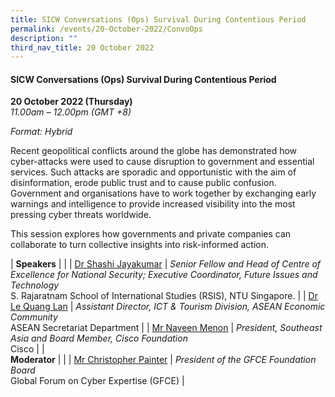 ```yaml
---
title: SICW Conversations (Ops) Survival During Contentious Period
permalink: /events/20-October-2022/ConvoOps
description: ""
third_nav_title: 20 October 2022
---
```

#### **SICW Conversations (Ops) Survival During Contentious Period**

**20 October 2022 (Thursday)**  
*11.00am – 12.00pm (GMT +8)*

*Format: Hybrid*

Recent geopolitical conflicts around the globe has demonstrated how cyber-attacks were used to cause disruption to government and essential services. Such attacks are sporadic and opportunistic with the aim of disinformation, erode public trust and to cause public confusion. Government and organisations have to work together by exchanging early warnings and intelligence to provide increased visibility into the most pressing cyber threats worldwide.  

This session explores how governments and private companies can collaborate to turn collective insights into risk-informed action. 

| **Speakers**               |                                                                                                                                   |
| [Dr Shashi Jayakumar](/speaker-s-jayakumar)    | *Senior Fellow and Head of Centre of Excellence for National Security; Executive Coordinator, Future Issues and Technology*<br>S. Rajaratnam School of International Studies (RSIS), NTU Singapore.  |
| [Dr Le Quang Lan](/speaker-le-quang-lan)        | *Assistant   Director, ICT  & Tourism Division,   ASEAN Economic Community*<br>ASEAN Secretariat Department                                              |
| [Mr Naveen Menon](/speaker-naveen-menon)        | *President,   Southeast Asia and Board Member, Cisco Foundation*<br>Cisco                                                                    |
| <br> **Moderator**              |                                                                                                                                   |
| [Mr Christopher Painter](/moderator-christopher-painter) | *President of the GFCE Foundation Board*<br>Global Forum on Cyber Expertise (GFCE)                                                                                                                         |